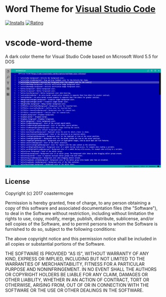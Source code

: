 # Word Theme for [Visual Studio Code](http://code.visualstudio.com)
[![Installs](https://vsmarketplacebadge.apphb.com/installs/coastermcgee.word-theme.svg)](https://marketplace.visualstudio.com/items?itemName=coastermcgee.word-theme)
[![Rating](https://vsmarketplacebadge.apphb.com/rating-short/coastermcgee.word-theme.svg)](https://marketplace.visualstudio.com/items?itemName=coastermcgee.word-theme)

# vscode-word-theme
A dark color theme for Visual Studio Code based on Microsoft Word 5.5 for DOS

![Screenshot](https://raw.githubusercontent.com/coastermcgee/vscode-word-theme/master/screenshots/preview.png)

## License

Copyright (c) 2017 coastermcgee

Permission is hereby granted, free of charge, to any person obtaining a copy
of this software and associated documentation files (the "Software"), to deal
in the Software without restriction, including without limitation the rights
to use, copy, modify, merge, publish, distribute, sublicense, and/or sell
copies of the Software, and to permit persons to whom the Software is
furnished to do so, subject to the following conditions:

The above copyright notice and this permission notice shall be included in all
copies or substantial portions of the Software.

THE SOFTWARE IS PROVIDED "AS IS", WITHOUT WARRANTY OF ANY KIND, EXPRESS OR
IMPLIED, INCLUDING BUT NOT LIMITED TO THE WARRANTIES OF MERCHANTABILITY,
FITNESS FOR A PARTICULAR PURPOSE AND NONINFRINGEMENT. IN NO EVENT SHALL THE
AUTHORS OR COPYRIGHT HOLDERS BE LIABLE FOR ANY CLAIM, DAMAGES OR OTHER
LIABILITY, WHETHER IN AN ACTION OF CONTRACT, TORT OR OTHERWISE, ARISING FROM,
OUT OF OR IN CONNECTION WITH THE SOFTWARE OR THE USE OR OTHER DEALINGS IN THE
SOFTWARE.
